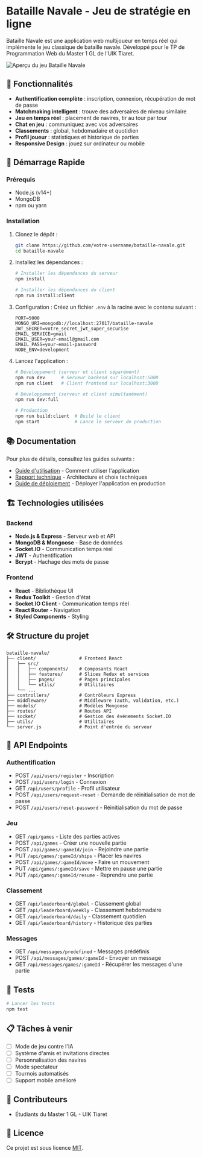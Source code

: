 # Bataille Navale - Jeu de stratégie en ligne

Bataille Navale est une application web multijoueur en temps réel qui implémente le jeu classique de bataille navale. Développé pour le TP de Programmation Web du Master 1 GL de l'UIK Tiaret.

![Aperçu du jeu Bataille Navale](https://example.com/preview-image.jpg)

## 🌟 Fonctionnalités

- **Authentification complète** : inscription, connexion, récupération de mot de passe
- **Matchmaking intelligent** : trouve des adversaires de niveau similaire
- **Jeu en temps réel** : placement de navires, tir au tour par tour
- **Chat en jeu** : communiquez avec vos adversaires
- **Classements** : global, hebdomadaire et quotidien
- **Profil joueur** : statistiques et historique de parties
- **Responsive Design** : jouez sur ordinateur ou mobile

## 🚀 Démarrage Rapide

### Prérequis

- Node.js (v14+)
- MongoDB
- npm ou yarn

### Installation

1. Clonez le dépôt :
   ```bash
   git clone https://github.com/votre-username/bataille-navale.git
   cd bataille-navale
   ```

2. Installez les dépendances :
   ```bash
   # Installer les dépendances du serveur
   npm install
   
   # Installer les dépendances du client
   npm run install:client
   ```

3. Configuration :
   Créez un fichier `.env` à la racine avec le contenu suivant :
   ```
   PORT=5000
   MONGO_URI=mongodb://localhost:27017/bataille-navale
   JWT_SECRET=votre_secret_jwt_super_securise
   EMAIL_SERVICE=gmail
   EMAIL_USER=your-email@gmail.com
   EMAIL_PASS=your-email-password
   NODE_ENV=development
   ```

4. Lancez l'application :
   ```bash
   # Développement (serveur et client séparément)
   npm run dev      # Serveur backend sur localhost:5000
   npm run client   # Client frontend sur localhost:3000
   
   # Développement (serveur et client simultanément)
   npm run dev:full
   
   # Production
   npm run build:client  # Build le client
   npm start             # Lance le serveur de production
   ```

## 📚 Documentation

Pour plus de détails, consultez les guides suivants :

- [Guide d'utilisation](./docs/user-guide.md) - Comment utiliser l'application
- [Rapport technique](./docs/technical-report.md) - Architecture et choix techniques
- [Guide de déploiement](./docs/deployment-guide.md) - Déployer l'application en production

## 🏗️ Technologies utilisées

### Backend
- **Node.js & Express** - Serveur web et API
- **MongoDB & Mongoose** - Base de données
- **Socket.IO** - Communication temps réel
- **JWT** - Authentification
- **Bcrypt** - Hachage des mots de passe

### Frontend
- **React** - Bibliothèque UI
- **Redux Toolkit** - Gestion d'état
- **Socket.IO Client** - Communication temps réel
- **React Router** - Navigation
- **Styled Components** - Styling

## 🛠️ Structure du projet

```
bataille-navale/
├── client/                # Frontend React
│   ├── src/
│   │   ├── components/    # Composants React
│   │   ├── features/      # Slices Redux et services
│   │   ├── pages/         # Pages principales
│   │   └── utils/         # Utilitaires
│   └── ...
├── controllers/           # Contrôleurs Express
├── middleware/            # Middleware (auth, validation, etc.)
├── models/                # Modèles Mongoose
├── routes/                # Routes API
├── socket/                # Gestion des événements Socket.IO
├── utils/                 # Utilitaires
└── server.js              # Point d'entrée du serveur
```

## 📝 API Endpoints

### Authentification
- POST `/api/users/register` - Inscription
- POST `/api/users/login` - Connexion
- GET `/api/users/profile` - Profil utilisateur
- POST `/api/users/request-reset` - Demande de réinitialisation de mot de passe
- POST `/api/users/reset-password` - Réinitialisation du mot de passe

### Jeu
- GET `/api/games` - Liste des parties actives
- POST `/api/games` - Créer une nouvelle partie
- POST `/api/games/:gameId/join` - Rejoindre une partie
- PUT `/api/games/:gameId/ships` - Placer les navires
- POST `/api/games/:gameId/move` - Faire un mouvement
- PUT `/api/games/:gameId/save` - Mettre en pause une partie
- PUT `/api/games/:gameId/resume` - Reprendre une partie

### Classement
- GET `/api/leaderboard/global` - Classement global
- GET `/api/leaderboard/weekly` - Classement hebdomadaire
- GET `/api/leaderboard/daily` - Classement quotidien
- GET `/api/leaderboard/history` - Historique des parties

### Messages
- GET `/api/messages/predefined` - Messages prédéfinis
- POST `/api/messages/games/:gameId` - Envoyer un message
- GET `/api/messages/games/:gameId` - Récupérer les messages d'une partie

## 🧪 Tests

```bash
# Lancer les tests
npm test
```

## 📋 Tâches à venir

- [ ] Mode de jeu contre l'IA
- [ ] Système d'amis et invitations directes
- [ ] Personnalisation des navires
- [ ] Mode spectateur
- [ ] Tournois automatisés
- [ ] Support mobile amélioré

## 👥 Contributeurs

- Étudiants du Master 1 GL - UIK Tiaret

## 📄 Licence

Ce projet est sous licence [MIT](LICENSE).
